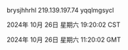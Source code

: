 brysjhhrhl 219.139.197.74 yqqlmgsycl

2024年 10月 26日 星期六 19:20:02 CST

2024年 10月 26日 星期六 11:20:02 GMT
